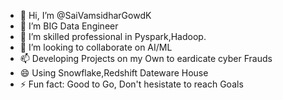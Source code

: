- 👋 Hi, I’m @SaiVamsidharGowdK
- 👀 I’m BIG Data Engineer 
- 🌱 I’m skilled professional in Pyspark,Hadoop.
- 💞️ I’m looking to collaborate on AI/ML
- 📫 Developing Projects on my Own to eardicate cyber Frauds
- 😄 Using Snowflake,Redshift Dateware House
- ⚡ Fun fact: Good to Go, Don't hesistate to reach Goals

<!---
SaiVamsidharGowdK/SaiVamsidharGowdK is a ✨ special ✨ repository because its `README.md` (this file) appears on your GitHub profile.
You can click the Preview link to take a look at your changes.
--->
